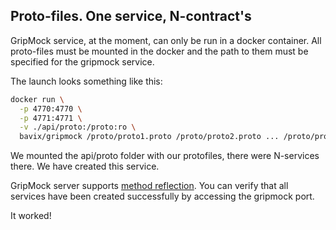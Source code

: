 ## Proto-files. One service, N-contract's

GripMock service, at the moment, can only be run in a docker container.
All proto-files must be mounted in the docker and the path to them must be specified for the gripmock service.

The launch looks something like this:
```bash
docker run \
  -p 4770:4770 \
  -p 4771:4771 \
  -v ./api/proto:/proto:ro \
  bavix/gripmock /proto/proto1.proto /proto/proto2.proto ... /proto/protoN.proto
```

We mounted the api/proto folder with our protofiles, there were N-services there.
We have created this service.

GripMock server supports [method reflection](https://github.com/grpc/grpc-go/blob/master/Documentation/server-reflection-tutorial.md). You can verify that all services have been created successfully by accessing the gripmock port.

It worked! 
